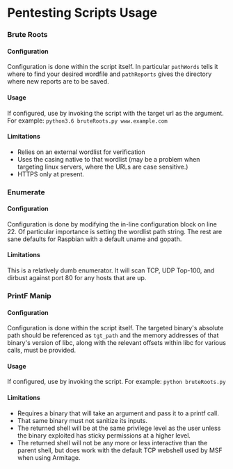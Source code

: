 # Pentesting Scripts Usage

### Brute Roots
#### Configuration
Configuration is done within the script itself. In particular `pathWords` tells it where to find your desired wordfile and `pathReports` gives the directory where new reports are to be saved.

#### Usage
If configured, use by invoking the script with the target url as the argument. For example:
`python3.6 bruteRoots.py www.example.com`

#### Limitations
- Relies on an external wordlist for verification
- Uses the casing native to that wordlist (may be a problem when targeting linux servers, where the URLs are case sensitive.)
- HTTPS only at present.

### Enumerate
#### Configuration
Configuration is done by modifying the in-line configuration block on line 22. Of particular importance is setting the wordlist path string. The rest are sane defaults for Raspbian with a default uname and gopath.

#### Limitations
This is a relatively dumb enumerator. It will scan TCP, UDP Top-100, and dirbust against port 80 for any hosts that are up.

### PrintF Manip
#### Configuration
Configuration is done within the script itself. The targeted binary's absolute path should be referenced as `tgt_path` and the memory addresses of that binary's version of libc, along with the relevant offsets within libc for various calls, must be provided.

#### Usage
If configured, use by invoking the script. For example:
`python bruteRoots.py`

#### Limitations
- Requires a binary that will take an argument and pass it to a printf call.
- That same binary must not sanitize its inputs.
- The returned shell will be at the same privilege level as the user unless the binary exploited has sticky permissions at a higher level.
- The returned shell will not be any more or less interactive than the parent shell, but does work with the default TCP webshell used by MSF when using Armitage.